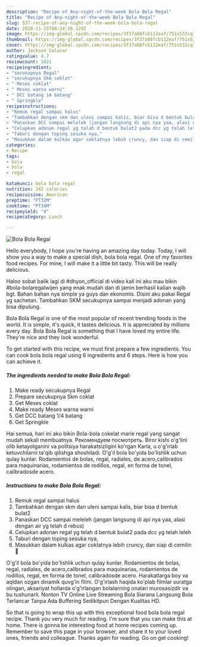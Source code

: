 ```yaml
---
description: "Recipe of Any-night-of-the-week Bola Bola Regal"
title: "Recipe of Any-night-of-the-week Bola Bola Regal"
slug: 537-recipe-of-any-night-of-the-week-bola-bola-regal
date: 2020-11-15T00:24:16.129Z
image: https://img-global.cpcdn.com/recipes/3f37a88fcb112eaf/751x532cq70/bola-bola-regal-foto-resep-utama.jpg
thumbnail: https://img-global.cpcdn.com/recipes/3f37a88fcb112eaf/751x532cq70/bola-bola-regal-foto-resep-utama.jpg
cover: https://img-global.cpcdn.com/recipes/3f37a88fcb112eaf/751x532cq70/bola-bola-regal-foto-resep-utama.jpg
author: Jackson Salazar
ratingvalue: 4.7
reviewcount: 1921
recipeingredient:
- "secukupnya Regal"
- "secukupnya Skm coklat"
- " Meses coklat"
- " Meses warna warni"
- " DCC batang 14 batang"
- " Springkle"
recipeinstructions:
- "Remuk regal sampai halus"
- "Tambahkan dengan skm dan uleni sampai kalis, biar bisa d bentuk bulat2"
- "Panaskan DCC sampai meleleh (jangan langsung di api nya yaa, alasi dengan air yg telah d rebus)"
- "Celupkan adonan regal yg telah d bentuk bulat2 pada dcc yg telah leleh"
- "Taburi dengan toping sesuka nya,"
- "Masukkan dalam kulkas agar coklatnya lebih cruncy, dan siap di cemilin 🤗"
categories:
- Recipe
tags:
- bola
- bola
- regal

katakunci: bola bola regal 
nutrition: 242 calories
recipecuisine: American
preptime: "PT32M"
cooktime: "PT34M"
recipeyield: "4"
recipecategory: Lunch

---
```



![Bola Bola Regal](https://img-global.cpcdn.com/recipes/3f37a88fcb112eaf/751x532cq70/bola-bola-regal-foto-resep-utama.jpg)

Hello everybody, I hope you're having an amazing day today. Today, I will show you a way to make a special dish, bola bola regal. One of my favorites food recipes. For mine, I will make it a little bit tasty. This will be really delicious.

Haloo sobat balik lagi di #dhyon_official di video kali ini aku mau bikin #bola-bolaregalwijen yang enak mudah dan di jamin berhasil kalian wajib bgt. Bahan bahan nya simple ya guys dan ekonomis. Disini aku pakai Regal yg sachetan. Tambahkan SKM secukupnya sampai menjadi adonan yang bisa dipulung.

Bola Bola Regal is one of the most popular of recent trending foods in the world. It is simple, it's quick, it tastes delicious. It is appreciated by millions every day. Bola Bola Regal is something that I have loved my entire life. They're nice and they look wonderful.


To get started with this recipe, we must first prepare a few ingredients. You can cook bola bola regal using 6 ingredients and 6 steps. Here is how you can achieve it.

<!--inarticleads1-->

##### The ingredients needed to make Bola Bola Regal:

1. Make ready secukupnya Regal
1. Prepare secukupnya Skm coklat
1. Get  Meses coklat
1. Make ready  Meses warna warni
1. Get  DCC batang 1/4 batang
1. Get  Springkle


Hai semua, hari ini aku bikin Bola-bola cokelat marie regal yang sangat mudah sekali membuatnya. Рекомендуем посмотреть. Biror kishi o&#39;g&#39;lini olib ketayotganini va politsiya harakatsizligini ko&#39;rgan Karla, u o&#39;g&#39;irlab ketuvchilarni ta&#39;qib qilishga shoshiladi. O&#39;g&#39;il bola bo&#39;yida bo&#39;lishlik uchun qulay kunlar. Rodamientos de bolas, regal, radiales, de acero,calibrados para maquinarias, rodamientos de rodillos, regal, en forma de tonel, calibradosde acero. 

<!--inarticleads2-->

##### Instructions to make Bola Bola Regal:

1. Remuk regal sampai halus
1. Tambahkan dengan skm dan uleni sampai kalis, biar bisa d bentuk bulat2
1. Panaskan DCC sampai meleleh (jangan langsung di api nya yaa, alasi dengan air yg telah d rebus)
1. Celupkan adonan regal yg telah d bentuk bulat2 pada dcc yg telah leleh
1. Taburi dengan toping sesuka nya,
1. Masukkan dalam kulkas agar coklatnya lebih cruncy, dan siap di cemilin 🤗


O&#39;g&#39;il bola bo&#39;yida bo&#39;lishlik uchun qulay kunlar. Rodamientos de bolas, regal, radiales, de acero,calibrados para maquinarias, rodamientos de rodillos, regal, en forma de tonel, calibradosde acero. Harakatlarga boy va aqldan ozgan dinamik quvg&#39;in filmi. O&#39;g&#39;irlash haqida ko&#39;plab filmlar suratga olingan, aksariyat hollarda o&#39;g&#39;irlangan bolalarning onalari murosasizdir va bu tushunarli. Nonton TV Online Live Streaming Bola Siarana Langsung Bola Terlancar Tanpa Ada Buffering Sedikitpun Dengan Kualitas HD. 

So that is going to wrap this up with this exceptional food bola bola regal recipe. Thank you very much for reading. I'm sure that you can make this at home. There is gonna be interesting food at home recipes coming up. Remember to save this page in your browser, and share it to your loved ones, friends and colleague. Thanks again for reading. Go on get cooking!
